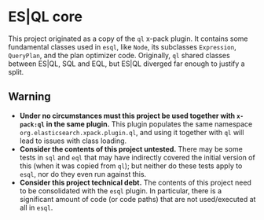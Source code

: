 # ES|QL core

This project originated as a copy of the `ql` x-pack plugin.
It contains some fundamental classes used in `esql`, like `Node`, its subclasses `Expression`, `QueryPlan`, and the plan optimizer code.
Originally, `ql` shared classes between ES|QL, SQL and EQL, but ES|QL diverged far enough to justify a split.

## Warning

- **Under no circumstances must this project be used together with `x-pack:ql` in the same plugin.**
  This plugin populates the same namespace `org.elasticsearch.xpack.plugin.ql`, and using it together with `ql` will lead to issues with class loading.
- **Consider the contents of this project untested.**
  There may be some tests in `sql` and `eql` that may have indirectly covered the initial version of this (when it was copied from `ql`);
  but neither do these tests apply to `esql`, nor do they even run against this.
- **Consider this project technical debt.**
  The contents of this project need to be consolidated with the `esql` plugin.
  In particular, there is a significant amount of code (or code paths) that are not used/executed at all in `esql`.
